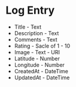 # Log Entry

* Title - Text
* Description - Text
* Comments - Text
* Rating - Sacle of 1 - 10
* Image - Text - URI
* Latitude - Number
* Longitude - Number
* CreatedAt - DateTime
* UpdatedAt - DateTime
